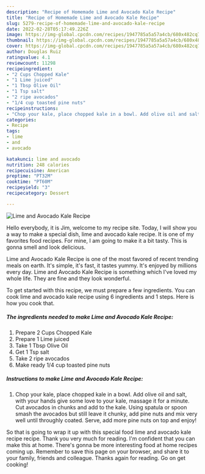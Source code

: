 ```yaml
---
description: "Recipe of Homemade Lime and Avocado Kale Recipe"
title: "Recipe of Homemade Lime and Avocado Kale Recipe"
slug: 5279-recipe-of-homemade-lime-and-avocado-kale-recipe
date: 2022-02-28T05:17:49.226Z
image: https://img-global.cpcdn.com/recipes/1947785a5a57a4cb/680x482cq70/lime-and-avocado-kale-recipe-recipe-main-photo.jpg
thumbnail: https://img-global.cpcdn.com/recipes/1947785a5a57a4cb/680x482cq70/lime-and-avocado-kale-recipe-recipe-main-photo.jpg
cover: https://img-global.cpcdn.com/recipes/1947785a5a57a4cb/680x482cq70/lime-and-avocado-kale-recipe-recipe-main-photo.jpg
author: Douglas Ruiz
ratingvalue: 4.1
reviewcount: 11298
recipeingredient:
- "2 Cups Chopped Kale"
- "1 Lime juiced"
- "1 Tbsp Olive Oil"
- "1 Tsp salt"
- "2 ripe avocados"
- "1/4 cup toasted pine nuts"
recipeinstructions:
- "Chop your kale, place chopped kale in a bowl. Add olive oil and salt, with your hands give some love to your kale, massage it for a minute. Cut avocados in chunks and add to the kale. Using spatula or spoon smash the avocados but still leave it chunky, add pine nuts and mix very well until throughly coated. Serve, add more pine nuts on top and enjoy!"
categories:
- Recipe
tags:
- lime
- and
- avocado

katakunci: lime and avocado 
nutrition: 248 calories
recipecuisine: American
preptime: "PT32M"
cooktime: "PT60M"
recipeyield: "3"
recipecategory: Dessert

---
```



![Lime and Avocado Kale Recipe](https://img-global.cpcdn.com/recipes/1947785a5a57a4cb/680x482cq70/lime-and-avocado-kale-recipe-recipe-main-photo.jpg)

Hello everybody, it is Jim, welcome to my recipe site. Today, I will show you a way to make a special dish, lime and avocado kale recipe. It is one of my favorites food recipes. For mine, I am going to make it a bit tasty. This is gonna smell and look delicious.

Lime and Avocado Kale Recipe is one of the most favored of recent trending meals on earth. It's simple, it's fast, it tastes yummy. It's enjoyed by millions every day. Lime and Avocado Kale Recipe is something which I've loved my whole life. They are fine and they look wonderful.




To get started with this recipe, we must prepare a few ingredients. You can cook lime and avocado kale recipe using 6 ingredients and 1 steps. Here is how you cook that.

<!--inarticleads1-->

##### The ingredients needed to make Lime and Avocado Kale Recipe:

1. Prepare 2 Cups Chopped Kale
1. Prepare 1 Lime juiced
1. Take 1 Tbsp Olive Oil
1. Get 1 Tsp salt
1. Take 2 ripe avocados
1. Make ready 1/4 cup toasted pine nuts




<!--inarticleads2-->

##### Instructions to make Lime and Avocado Kale Recipe:

1. Chop your kale, place chopped kale in a bowl. Add olive oil and salt, with your hands give some love to your kale, massage it for a minute. Cut avocados in chunks and add to the kale. Using spatula or spoon smash the avocados but still leave it chunky, add pine nuts and mix very well until throughly coated. Serve, add more pine nuts on top and enjoy!




So that is going to wrap it up with this special food lime and avocado kale recipe recipe. Thank you very much for reading. I'm confident that you can make this at home. There's gonna be more interesting food at home recipes coming up. Remember to save this page on your browser, and share it to your family, friends and colleague. Thanks again for reading. Go on get cooking!

